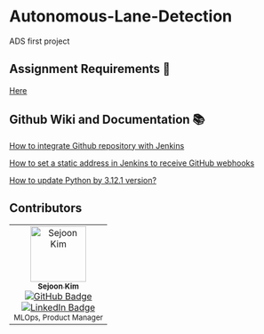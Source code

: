 # Autonomous-Lane-Detection
ADS first project 

## Assignment Requirements 📖
[Here](https://github.com/SEA-ME/ADS_Autonomous-Lane-Detection)

## Github Wiki and Documentation 📚
[How to integrate Github repository with Jenkins](https://github.com/SEA-ME-2nd-ADS/Autonomous-Lane-Detection/wiki/How-to-integrate-Githubrepository-with-Jenkins)

[How to set a static address in Jenkins to receive GitHub webhooks](https://github.com/SEA-ME-2nd-ADS/Autonomous-Lane-Detection/wiki/How-to-set-a-static-address-in-Jenkins-to-receive-GitHub-webhooks)


[How to update Python by 3.12.1 version?](https://github.com/SEA-ME-2nd-ADS/Autonomous-Lane-Detection/wiki/How-to-update-python-by-3.12.1-version%3F)

## Contributors

<table>
  <tr>
    <td align="center">
      <a href="https://github.com/sejoonkimmm">
        <img src="https://github.com/sejoonkimmm.png" width="100px;" alt="Sejoon Kim"/>
        <br />
        <sub><b>Sejoon Kim</b></sub>
      </a>
      <br />
      <a href="https://github.com/sejoonkimmm"><img src="https://img.shields.io/badge/GitHub-sejoonkimmm-blue?logo=github" alt="GitHub Badge" /></a>
      <br />
      <a href="https://www.linkedin.com/in/sejokimde/"><img src="https://img.shields.io/badge/LinkedIn-Sejoon%20Kim-blue?logo=linkedin" alt="LinkedIn Badge" /></a>
      <br />
      <sub>MLOps, Product Manager</sub>
    </td>
  </tr>
</table>
